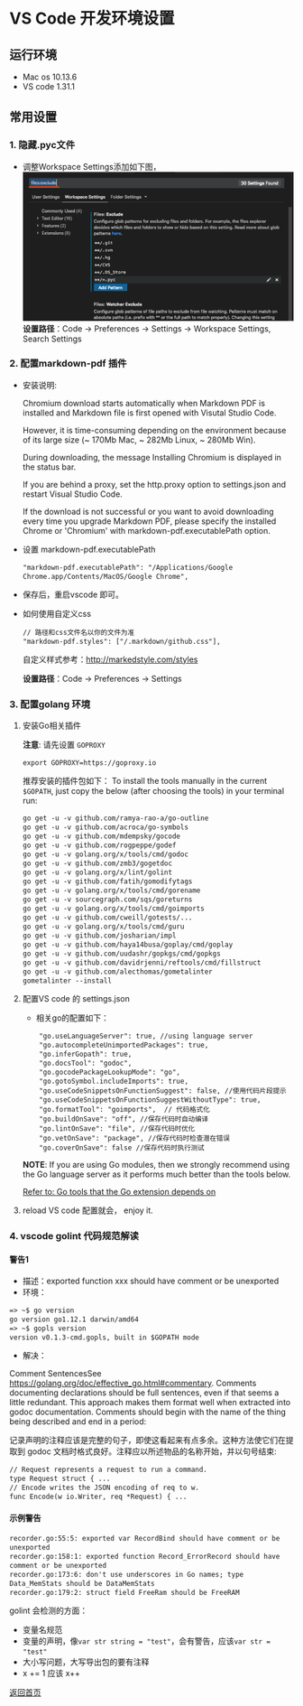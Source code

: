 # VS Code 开发环境设置

## 运行环境
* Mac os 10.13.6
* VS code 1.31.1


## 常用设置
### 1. 隐藏.pyc文件
* 调整Workspace Settings添加如下图，
![Image](images/files_exclude.png)
__设置路径__：Code -> Preferences -> Settings -> Workspace Settings, Search Settings

### 2. 配置markdown-pdf 插件
* 安装说明:

    Chromium download starts automatically when Markdown PDF is installed and Markdown file is first opened with Visutal Studio Code.

    However, it is time-consuming depending on the environment because of its large size (~ 170Mb Mac, ~ 282Mb Linux, ~ 280Mb Win).

    During downloading, the message Installing Chromium is displayed in the status bar.

    If you are behind a proxy, set the http.proxy option to settings.json and restart Visual Studio Code.

    If the download is not successful or you want to avoid downloading every time you upgrade Markdown PDF, please specify the installed Chrome or 'Chromium' with markdown-pdf.executablePath option.
* 设置 markdown-pdf.executablePath
    ```
    "markdown-pdf.executablePath": "/Applications/Google Chrome.app/Contents/MacOS/Google Chrome",
    ```
* 保存后，重启vscode 即可。
* 如何使用自定义css
    ```
    // 路径和css文件名以你的文件为准
    "markdown-pdf.styles": ["/.markdown/github.css"],
    ```
    自定义样式参考：http://markedstyle.com/styles
    
    __设置路径__：Code -> Preferences -> Settings

### 3. 配置golang 环境

1. 安装Go相关插件

    __注意__: 请先设置 ```GOPROXY```

    ```
    export GOPROXY=https://goproxy.io
    ```

    推荐安装的插件包如下：
    To install the tools manually in the current ```$GOPATH```, just copy the below (after choosing the tools) in your terminal run:

    ```
    go get -u -v github.com/ramya-rao-a/go-outline
    go get -u -v github.com/acroca/go-symbols
    go get -u -v github.com/mdempsky/gocode
    go get -u -v github.com/rogpeppe/godef
    go get -u -v golang.org/x/tools/cmd/godoc
    go get -u -v github.com/zmb3/gogetdoc
    go get -u -v golang.org/x/lint/golint
    go get -u -v github.com/fatih/gomodifytags
    go get -u -v golang.org/x/tools/cmd/gorename
    go get -u -v sourcegraph.com/sqs/goreturns
    go get -u -v golang.org/x/tools/cmd/goimports
    go get -u -v github.com/cweill/gotests/...
    go get -u -v golang.org/x/tools/cmd/guru
    go get -u -v github.com/josharian/impl
    go get -u -v github.com/haya14busa/goplay/cmd/goplay
    go get -u -v github.com/uudashr/gopkgs/cmd/gopkgs
    go get -u -v github.com/davidrjenni/reftools/cmd/fillstruct
    go get -u -v github.com/alecthomas/gometalinter
    gometalinter --install
    ```


2. 配置VS code 的 settings.json

    * 相关go的配置如下：

    ```
        "go.useLanguageServer": true, //using language server
        "go.autocompleteUnimportedPackages": true,
        "go.inferGopath": true,
        "go.docsTool": "godoc",
        "go.gocodePackageLookupMode": "go",
        "go.gotoSymbol.includeImports": true,
        "go.useCodeSnippetsOnFunctionSuggest": false, //使用代码片段提示
        "go.useCodeSnippetsOnFunctionSuggestWithoutType": true,
        "go.formatTool": "goimports",  // 代码格式化
        "go.buildOnSave": "off", //保存代码时自动编译
        "go.lintOnSave": "file", //保存代码时优化
        "go.vetOnSave": "package", //保存代码时检查潜在错误
        "go.coverOnSave": false //保存代码时执行测试

    ```

    __NOTE__: If you are using Go modules, then we strongly recommend using the Go language server as it performs much better than the tools below.

    [Refer to: Go tools that the Go extension depends on](https://github.com/Microsoft/vscode-go/wiki/Go-tools-that-the-Go-extension-depends-on)


3. reload VS code 配置就会， enjoy it.



### 4. vscode golint 代码规范解读
#### 警告1
* 描述：exported function xxx should have comment or be unexported
* 环境：
```
=> ~$ go version
go version go1.12.1 darwin/amd64
=> ~$ gopls version
version v0.1.3-cmd.gopls, built in $GOPATH mode
```
* 解决：

Comment SentencesSee https://golang.org/doc/effective_go.html#commentary. Comments documenting declarations should be full sentences, even if that seems a little redundant. This approach makes them format well when extracted into godoc documentation. Comments should begin with the name of the thing being described and end in a period:

记录声明的注释应该是完整的句子，即使这看起来有点多余。这种方法使它们在提取到 godoc 文档时格式良好。注释应以所述物品的名称开始，并以句号结束:
```
// Request represents a request to run a command.
type Request struct { ...
// Encode writes the JSON encoding of req to w.
func Encode(w io.Writer, req *Request) { ...
```

#### 示例警告
```
recorder.go:55:5: exported var RecordBind should have comment or be unexported
recorder.go:158:1: exported function Record_ErrorRecord should have comment or be unexported
recorder.go:173:6: don't use underscores in Go names; type Data_MemStats should be DataMemStats
recorder.go:179:2: struct field FreeRam should be FreeRAM
```

golint 会检测的方面：
* 变量名规范
* 变量的声明，像```var str string = "test"```，会有警告，应该```var str = "test"```
* 大小写问题，大写导出包的要有注释
* x += 1 应该 x++

[返回首页](/index.html)
